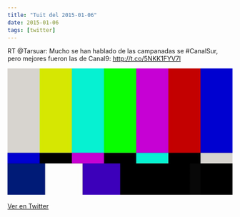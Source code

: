 ```yaml
---
title: "Tuit del 2015-01-06"
date: 2015-01-06
tags: [twitter]
---
```


RT @Tarsuar: Mucho se han hablado de las campanadas se #CanalSur, pero mejores fueron las de Canal9: http://t.co/5NKK1FYV7l

![Imagen](/assets/images/552483361936375808-B6qQXjpIcAE2aHS.jpg)

[Ver en Twitter](https://twitter.com/i/web/status/552483361936375808)
